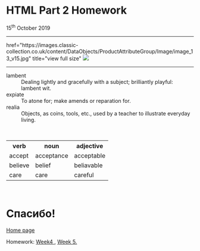 <h1> HTML Part 2 Homework </h1>
15<sup>th</sup> October 2019
<hr>
<a>
href="https://images.classic-collection.co.uk/content/DataObjects/ProductAttributeGroup/Image/image_13_v15.jpg" title="view full size"
<img
src="https://images.classic-collection.co.uk/content/DataObjects/ProductAttributeGroup/Image/image_13_v15.jpg">
</a>
<hr>
<dl>
  <dt>lambent</dt>
  <dd> Dealing lightly and gracefully with a subject; brilliantly playful: lambent wit. </dd>
  <dt> expiate</dt>
  <dd> To atone for; make amends or reparation for.</dd>
  <dt> realia</dt>
  <dd> Objects, as coins, tools, etc., used by a teacher to illustrate everyday living. </dd>
</dl>
  <br>
  <table>
    <tr> <th> verb </th> <th> noun </th> <th> adjective </th> </tr>
    <tr> <td> accept </td> <td> acceptance </td> <td> acceptable </td> </tr>
    <tr> <td> believe </td> <td> belief </td> <td> beliavable </td> </tr> 
    <tr> <td> care </td> <td> care </td> <td> careful </td> </tr> 
    
  </table>
  <br> 
  <h1 lang="ru"> Спасибо! </h1>
  
   
  <a href="https://galenagenova.github.io/SML5202-galena/">Home page </a>
  <p>
  Homework: <a href="https://galenagenova.github.io/SML5202-galena/page3.html">Week4 </a>, <a href="https://galenagenova.github.io/SML5202-galena/page4.html">Week 5. 
    
  
  



